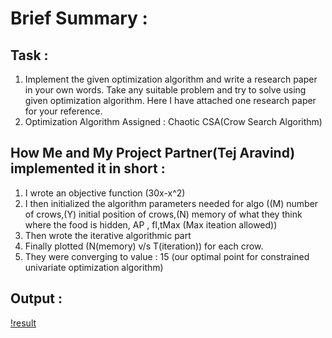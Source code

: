 # Brief Summary :

## Task :

1. Implement the given optimization algorithm and write a research paper in your own words. Take any suitable problem and try to solve using given optimization algorithm. Here I have attached one research paper for your reference.
2. Optimization Algorithm Assigned : Chaotic CSA(Crow Search Algorithm)

## How Me and My Project Partner(Tej Aravind) implemented it in short :

1) I wrote an objective function (30x-x^2) 
2) I then initialized the algorithm parameters needed for algo ((M) number of crows,(Y) initial position of crows,(N) memory of  what they think where the food is hidden, AP , fl,tMax (Max iteation allowed)) 
3) Then wrote the iterative algorithmic part
4) Finally plotted  (N(memory) v/s T(iteration)) for each crow.
5) They were converging to value : 15 (our optimal point for constrained univariate optimization algorithm)

## Output :

[!result](https://github.com/Yashprime1/IIIT-DHARWAD-Optimization-Techniques-Project-By-Dr.-Utkarsh-Khaire/blob/main/Project-1/result.png?raw=true)

